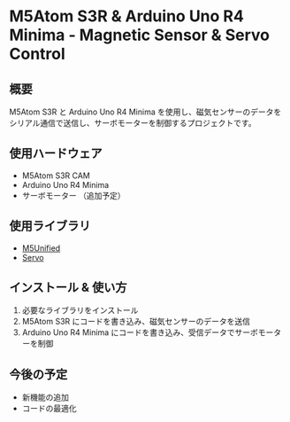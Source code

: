 # M5Atom S3R & Arduino Uno R4 Minima - Magnetic Sensor & Servo Control  

## 概要  
M5Atom S3R と Arduino Uno R4 Minima を使用し、磁気センサーのデータをシリアル通信で送信し、サーボモーターを制御するプロジェクトです。  

## 使用ハードウェア  
- M5Atom S3R CAM
- Arduino Uno R4 Minima  
- サーボモーター （追加予定）

## 使用ライブラリ  
- [M5Unified](https://github.com/m5stack/M5Unified)
- [Servo](https://github.com/arduino-libraries/Servo.git)

## インストール & 使い方  
1. 必要なライブラリをインストール  
2. M5Atom S3R にコードを書き込み、磁気センサーのデータを送信  
3. Arduino Uno R4 Minima にコードを書き込み、受信データでサーボモーターを制御  

## 今後の予定  
- 新機能の追加  
- コードの最適化  
